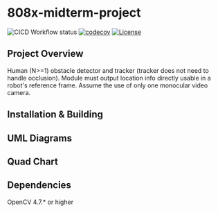 # 808x-midterm-project

![CICD Workflow status](https://github.com/KshitijKarnawat/808x-midterm-project/actions/workflows/main.yml/badge.svg)
[![codecov](https://codecov.io/gh/KshitijKarnawat/808x-midterm-project/branch/main/graph/badge.svg)](https://codecov.io/gh/KshitijKarnawat/808x-midterm-project)
[![License](https://img.shields.io/badge/license-MIT-blue.svg)](LICENSE)

## Project Overview

Human (N>=1) obstacle detector and tracker (tracker does not need to handle occlusion).  Module must output location info directly usable in a robot's reference frame. Assume the use of only one monocular video camera.

## Installation & Building

## UML Diagrams

## Quad Chart

## Dependencies

OpenCV 4.7.* or higher
